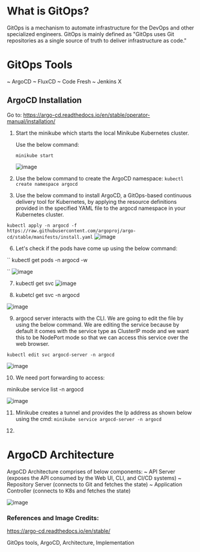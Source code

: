 # What is GitOps?

GitOps is a mechanism to automate infrastructure for the DevOps and other specialized engineers.
GitOps is mainly defined as "GitOps uses Git repositories as a single source of truth to deliver infrastructure as code."

# GitOps Tools
~ ArgoCD
~ FluxCD
~ Code Fresh
~ Jenkins X

## ArgoCD Installation
Go to: https://argo-cd.readthedocs.io/en/stable/operator-manual/installation/

1. Start the minikube which starts the local Minikube Kubernetes cluster.

   Use the below command:
   
   `` minikube start
   ``

   ![image](https://github.com/itsnehagarg/GitOpsInAction/assets/20385826/74b8d43c-05c2-4732-aaea-cf5444b6d9c8)

3. Use the below command to create the ArgoCD namespace:
`` kubectl create namespace argocd
``
5. Use the below command to install ArgoCD, a GitOps-based continuous delivery tool for Kubernetes, by applying the resource definitions provided in the specified YAML file to the argocd namespace in your Kubernetes cluster.
   
`` kubectl apply -n argocd -f https://raw.githubusercontent.com/argoproj/argo-cd/stable/manifests/install.yaml
``
 ![image](https://github.com/itsnehagarg/GitOpsInAction/assets/20385826/72998e21-57e6-4bc6-8526-edbd1254586d)

6. Let's check if the pods have come up using the below command:

`` kubectl get pods -n argocd -w

``
![image](https://github.com/itsnehagarg/GitOpsInAction/assets/20385826/7fc80557-1807-4195-8c3c-4b0ed5134ea0)

7. kubectl get svc
![image](https://github.com/itsnehagarg/GitOpsInAction/assets/20385826/85b0657a-482d-49c3-8923-283303a7e469)

8. kubetcl get svc -n argocd

![image](https://github.com/itsnehagarg/GitOpsInAction/assets/20385826/937cab19-c120-4c61-a259-03491f585fbc)

9. argocd server interacts with the CLI. We are going to edit the file by using the below command. We are editing the service because by default it comes with the service type as ClusterIP mode and we want this to be NodePort mode so that we can access this service over the web browser.

`` kubectl edit svc argocd-server -n argocd
``



![image](https://github.com/itsnehagarg/GitOpsInAction/assets/20385826/631d7afe-d428-41ed-b497-667b0f76bab7)

10. We need port forwarding to access:

minikube service list -n argocd

![image](https://github.com/itsnehagarg/GitOpsInAction/assets/20385826/0ff8aca8-859d-42c6-a2ea-6081982a3c97)

11. Minikube creates a tunnel and provides the Ip address as shown below using the cmd:
``
minikube service argocd-server -n argocd
``

12. 





# ArgoCD Architecture

ArgoCD Architecture comprises of below components:
~ API Server (exposes the API consumed by the Web UI, CLI, and CI/CD systems)
~ Repository Server (connects to Git and fetches the state)
~ Application Controller (connects to K8s and fetches the state)

![image](https://github.com/itsnehagarg/GitOpsInAction/assets/20385826/62baca87-9bcb-4a35-a3db-fb0f2562bb4a)




### References and Image Credits:
https://argo-cd.readthedocs.io/en/stable/















GitOps tools, ArgoCD, Architecture, Implementation
